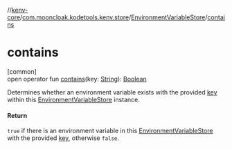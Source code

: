 //[kenv-core](../../../index.md)/[com.mooncloak.kodetools.kenv.store](../index.md)/[EnvironmentVariableStore](index.md)/[contains](contains.md)

# contains

[common]\
open operator fun [contains](contains.md)(key: [String](https://kotlinlang.org/api/latest/jvm/stdlib/kotlin/-string/index.html)): [Boolean](https://kotlinlang.org/api/latest/jvm/stdlib/kotlin/-boolean/index.html)

Determines whether an environment variable exists with the provided [key](contains.md) within this [EnvironmentVariableStore](index.md) instance.

#### Return

`true` if there is an environment variable in this [EnvironmentVariableStore](index.md) with the provided [key](contains.md), otherwise `false`.
